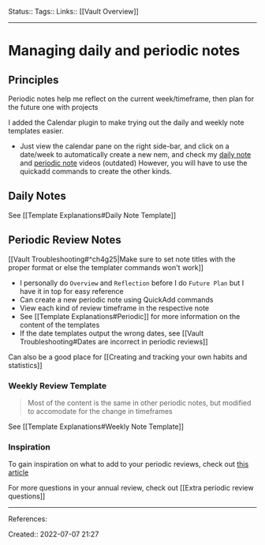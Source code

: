 Status::
Tags:: 
Links:: [[Vault Overview]]
___

# Managing daily and periodic notes
## Principles
Periodic notes help me reflect on the current week/timeframe, then plan for the future one with projects

I added the Calendar plugin to make trying out the daily and weekly note templates easier.
- Just view the calendar pane on the right side-bar, and click on a date/week to automatically create a new nem, and check my [daily note](https://www.youtube.com/watch?v=OFFTIIUDNK4&ab_channel=JohnMavrick) and [periodic note](https://www.youtube.com/watch?v=vmNfnkZDWhY&ab_channel=JohnMavrick) videos (outdated)
However, you will have to use the quickadd commands to create the other kinds.
## Daily Notes
See [[Template Explanations#Daily Note Template]]
## Periodic Review Notes
[[Vault Troubleshooting#^ch4g25|Make sure to set note titles with the proper format or else the templater commands won't work]]
- I personally do `Overview` and `Reflection` before I do `Future Plan` but I have it in top for easy reference
- Can create a new periodic note using QuickAdd commands
- View each kind of review timeframe in the respective note
- See [[Template Explanations#Periodic]] for more information on the content of the templates
- If the date templates output the wrong dates, see [[Vault Troubleshooting#Dates are incorrect in periodic reviews]]

Can also be a good place for [[Creating and tracking your own habits and statistics]]
### Weekly Review Template
> Most of the content is the same in other periodic notes, but modified to accomodate for the change in timeframes

See [[Template Explanations#Weekly Note Template]]
### Inspiration
To gain inspiration on what to add to your periodic reviews, check out [this article](https://blog.rescuetime.com/personal-annual-review-2021/)

For more questions in your annual review, check out [[Extra periodic review questions]]
___
References:

Created:: 2022-07-07 21:27